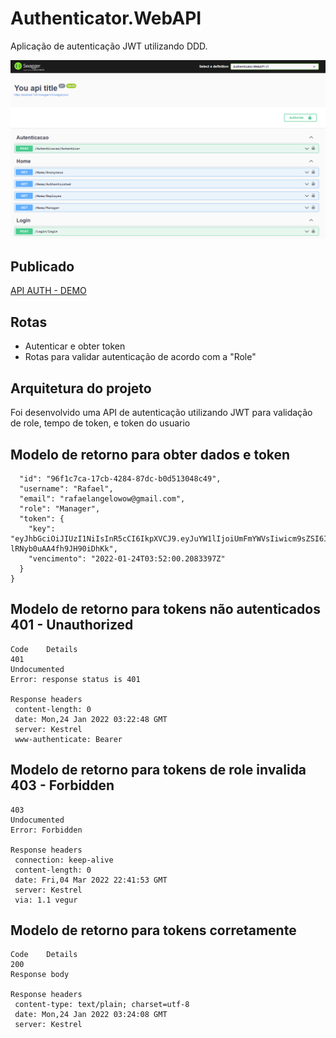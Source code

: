 # Authenticator.WebAPI
Aplicação de autenticação JWT utilizando DDD.

![](assets/application.png)

## Publicado 

[API AUTH - DEMO](https://authentication-webapi.herokuapp.com/swagger/index.html)

## Rotas

- Autenticar e obter token 
- Rotas para validar autenticação de acordo com a "Role"

## Arquitetura do projeto

Foi desenvolvido uma API de autenticação utilizando JWT para validação de role, tempo de token, e token do usuario

## Modelo de retorno para obter dados e token

```{
  "id": "96f1c7ca-17cb-4284-87dc-b0d513048c49",
  "username": "Rafael",
  "email": "rafaelangelowow@gmail.com",
  "role": "Manager",
  "token": {
    "key": "eyJhbGciOiJIUzI1NiIsInR5cCI6IkpXVCJ9.eyJuYW1lIjoiUmFmYWVsIiwicm9sZSI6Ik1hbmFnZXIiLCJuYmYiOjE2NDI5OTQ1MjAsImV4cCI6MTY0Mjk5NjMyMCwiaWF0IjoxNjQyOTk0NTIwfQ.ODWusj5ht7KoLC3fGpu4-lRNyb0uAA4fh9JH90iDhKk",
    "vencimento": "2022-01-24T03:52:00.2083397Z"
  }
}
```

## Modelo de retorno para tokens não autenticados 401 - Unauthorized

```
Code	Details
401
Undocumented
Error: response status is 401

Response headers
 content-length: 0 
 date: Mon,24 Jan 2022 03:22:48 GMT 
 server: Kestrel 
 www-authenticate: Bearer 
```

## Modelo de retorno para tokens de role invalida 403 - Forbidden

```
403
Undocumented
Error: Forbidden

Response headers
 connection: keep-alive 
 content-length: 0 
 date: Fri,04 Mar 2022 22:41:53 GMT 
 server: Kestrel 
 via: 1.1 vegur 
```
## Modelo de retorno para tokens corretamente

```
Code	Details
200	
Response body

Response headers
 content-type: text/plain; charset=utf-8 
 date: Mon,24 Jan 2022 03:24:08 GMT 
 server: Kestrel 
```
